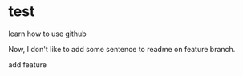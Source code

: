 # test
learn how to use github

Now, I don't like to add some sentence to readme on feature branch.

add feature
